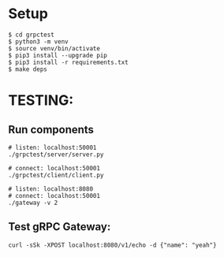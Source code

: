 # Setup

```
$ cd grpctest
$ python3 -m venv
$ source venv/bin/activate
$ pip3 install --upgrade pip
$ pip3 install -r requirements.txt
$ make deps
```

# TESTING:

## Run components

```
# listen: localhost:50001
./grpctest/server/server.py

# connect: localhost:50001
./grpctest/client/client.py

# listen: localhost:8080
# connect: localhost:50001
./gateway -v 2
```

## Test gRPC Gateway:

```
curl -sSk -XPOST localhost:8080/v1/echo -d {"name": "yeah"}
```
